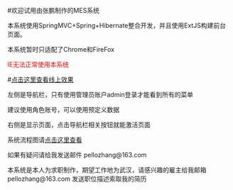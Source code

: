 #欢迎试用由张鹏制作的MES系统
<p>本系统使用SpringMVC+Spring+Hibernate整合开发，并且使用ExtJS构建前台页面。</p>
<p>本系统暂时只适配了Chrome和FireFox</p>
<p style="color: red">IE无法正常使用本系统</p>

#<a href="http://pelloz.com/MES/" target="_blank">点击这里查看线上效果</a>

<p>左侧是导航栏，只有使用管理员账户admin登录才能看到所有的菜单</p>
<p>建议使用角色账号，可以使用预定义数据</p>
<p>右侧是显示页面，点击导航栏相关按钮就能激活页面</p>
<p>系统流程图请<a href="http://pelloz.com/MES/img/messystemlflow.png" target="_blank">点击这里查看</a></p>
<p>如果有疑问请给我发送邮件 pellozhang@163.com </p>
<p>本系统是本人为求职制作，期望工作地为武汉，请感兴趣的雇主给我邮箱 pellozhang@163.com 发送职位描述索取我的简历</p>
